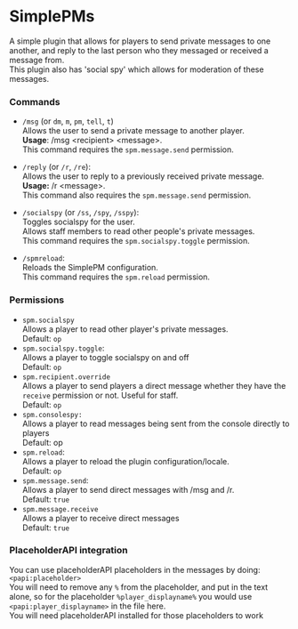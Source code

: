 # SimplePMs

A simple plugin that allows for players to send private messages to one another, and reply to the last person who they messaged or received a message from.
<br>This plugin also has 'social spy' which allows for moderation of these messages.

### Commands

- `/msg` (or `dm`, `m`, `pm`, `tell`, `t`)
   <br>Allows the user to send a private message to another player. 
   <br>**Usage**: /msg <recipient\> <message\>. 
   <br>This command requires the `spm.message.send` permission.

-  `/reply` (or `/r`, `/re`): 
   <br> Allows the user to reply to a previously received private message. 
   <br> **Usage:** /r <message\>. 
   <br> This command also requires the `spm.message.send` permission.

- `/socialspy` (or `/ss`, `/spy`, `/sspy`):
   <br> Toggles socialspy for the user. 
   <br> Allows staff members to read other people's private messages. 
   <br> This command requires the `spm.socialspy.toggle` permission.

- `/spmreload`: 
   <br> Reloads the SimplePM configuration. 
   <br> This command requires the `spm.reload` permission.

### Permissions

- `spm.socialspy`
   <br> Allows a player to read other player's private messages.
   <br> Default: `op`
- `spm.socialspy.toggle`: 
   <br> Allows a player to toggle socialspy on and off
   <br> Default: `op`
- `spm.recipient.override`
   <br> Allows a player to send players a direct message whether they have the `receive` permission or not. Useful for staff.
   <br> Default: `op`
- `spm.consolespy:`
   <br> Allows a player to read messages being sent from the console directly to players
   <br> Default: op
- `spm.reload`: 
   <br> Allows a player to reload the plugin configuration/locale. 
   <br> Default: `op`
- `spm.message.send`: 
   <br> Allows a player to send direct messages with /msg and /r. 
   <br> Default: `true`
- `spm.message.receive`
   <br> Allows a player to receive direct messages
   <br> Default: `true`

### PlaceholderAPI integration

You can use placeholderAPI placeholders in the messages by doing: `<papi:placeholder>`
<br>You will need to remove any `%` from the placeholder, and put in the text alone, so for the placeholder `%player_displayname%` you would use `<papi:player_displayname>` in the file here.
<br>You will need placeholderAPI installed for those placeholders to work
